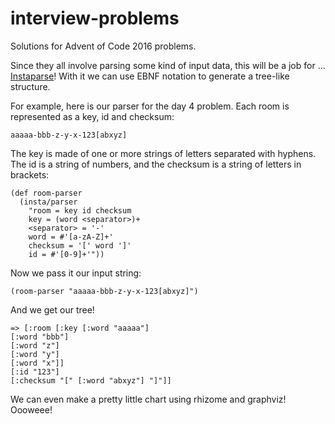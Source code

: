 # interview-problems

Solutions for Advent of Code 2016 problems.

Since they all involve parsing some kind of input data, this will be a job for ... [Instaparse](https://github.com/Engelberg/instaparse)!
With it we can use EBNF notation to generate a tree-like structure.

For example, here is our parser for the day 4 problem.
Each room is represented as a key, id and checksum:

    aaaaa-bbb-z-y-x-123[abxyz]

The key is made of one or more strings of letters separated with hyphens.
The id is a string of numbers, and the checksum is a string of letters in brackets:
  
    (def room-parser
      (insta/parser
        "room = key id checksum
        key = (word <separator>)+
        <separator> = '-'
        word = #'[a-zA-Z]+'
        checksum = '[' word ']'
        id = #'[0-9]+'"))
        
  Now we pass it our input string:

    (room-parser "aaaaa-bbb-z-y-x-123[abxyz]")
    
And we get our tree!
  
    => [:room [:key [:word "aaaaa"]
    [:word "bbb"]
    [:word "z"]
    [:word "y"]
    [:word "x"]]
    [:id "123"]
    [:checksum "[" [:word "abxyz"] "]"]]

We can even make a pretty little chart using rhizome and graphviz! Oooweee!
